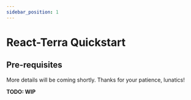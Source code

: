 ```yaml
---
sidebar_position: 1
---
```


# React-Terra Quickstart

## Pre-requisites

More details will be coming shortly. 
Thanks for your patience, lunatics!

**TODO: WIP**
